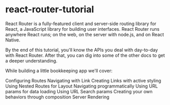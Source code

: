# react-router-tutorial

React Router is a fully-featured client and server-side routing library for React, a JavaScript library for building user interfaces. React Router runs anywhere React runs; on the web, on the server with node.js, and on React Native.

By the end of this tutorial, you'll know the APIs you deal with day-to-day with React Router. After that, you can dig into some of the other docs to get a deeper understanding.

While building a little bookkeeping app we'll cover:

Configuring Routes
Navigating with Link
Creating Links with active styling
Using Nested Routes for Layout
Navigating programmatically
Using URL params for data loading
Using URL Search params
Creating your own behaviors through composition
Server Rendering
